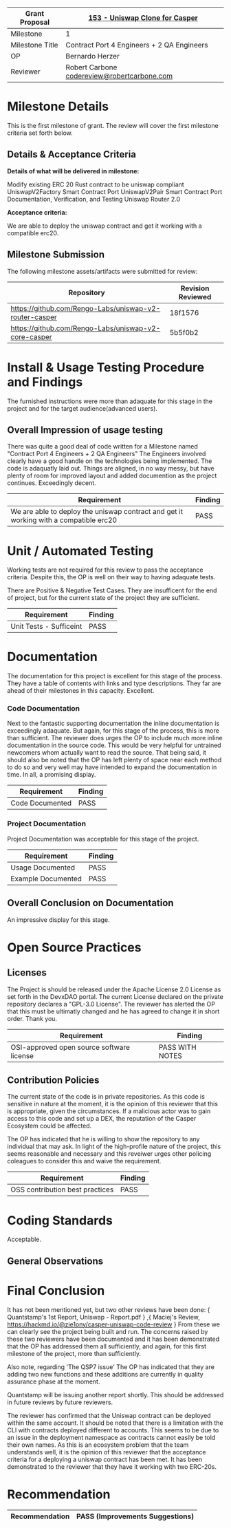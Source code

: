 Grant Proposal | [153 - Uniswap Clone for Casper](https://portal.devxdao.com/public-proposals/153)
------------ | -------------
Milestone | 1
Milestone Title | Contract Port 4 Engineers + 2 QA Engineers
OP | Bernardo Herzer 
Reviewer | Robert Carbone <codereview@robertcarbone.com>

# Milestone Details
This is the first milestone of grant. 
The review will cover the first milestone criteria set forth below.

## Details & Acceptance Criteria

**Details of what will be delivered in milestone:**

Modify existing ERC 20 Rust contract to be uniswap compliant 
UniswapV2Factory Smart Contract Port
UniswapV2Pair Smart Contract Port
Documentation, Verification, and Testing
Uniswap Router 2.0

**Acceptance criteria:**

We are able to deploy the uniswap contract and get it working with a compatible erc20.

## Milestone Submission

The following milestone assets/artifacts were submitted for review:

Repository | Revision Reviewed
------------ | -------------
https://github.com/Rengo-Labs/uniswap-v2-router-casper | 18f1576 
https://github.com/Rengo-Labs/uniswap-v2-core-casper | 5b5f0b2

# Install & Usage Testing Procedure and Findings

The furnished instructions were more than adaquate for this stage in the project and for the target audience(advanced users). 

## Overall Impression of usage testing

There was quite a good deal of code written for a Milestone named "Contract Port 4 Engineers + 2 QA Engineers" 
The Engineers involved clearly have a good handle on the technologies being implemented. 
The code is adaquatly laid out. Things are aligned, in no way messy, but have plenty of room for improved layout and added documention 
as the project continues. Exceedingly decent. 

Requirement | Finding
------------ | -------------
We are able to deploy the uniswap contract and get it working with a compatible erc20 | PASS

# Unit / Automated Testing

Working tests are not required for this review to pass the acceptance criteria. 
Despite this, the OP is well on their way to having adaquate tests.

There are Positive & Negative Test Cases. 
They are insufficent for the end of project,
but for the current state of the project they are sufficient. 


Requirement | Finding
------------ | -------------
Unit Tests - Sufficeint | PASS

# Documentation

The documentation for this project is excellent for this stage of the process.
They have a table of contents with links and type descriptions. 
They far are ahead of their milestones in this capacity.
Excellent. 

### Code Documentation

Next to the fantastic supporting documentation the inline documentation is exceedingly adaquate.
But again, for this stage of the process, this is more than sufficient.
The reviewer does urges the OP to include much more inline documentation in the source code. 
This would be very helpful for untrained newcomers whom actually want to read the source. 
That being said, it should also be noted that the OP has left plenty of space near each 
method to do so and very well may have intended to expand the documentation in time.
In all, a promising display.   

Requirement | Finding
------------ | -------------
Code Documented | PASS


### Project Documentation

Project Documentation was acceptable for this stage of the project. 

Requirement | Finding
------------ | -------------
Usage Documented | PASS
Example Documented | PASS

## Overall Conclusion on Documentation

An impressive display for this stage. 

# Open Source Practices

## Licenses

The Project is should be released under the Apache License 2.0 License as set forth in the 
DevxDAO portal. The current License declared on the private repository declares a "GPL-3.0 License".
The reviewer has alerted the OP that this must be ultimatly changed and he has agreed to change it 
in short order. Thank you. 

Requirement | Finding
------------ | -------------
OSI-approved open source software license | PASS WITH NOTES


## Contribution Policies

The current state of the code is in private repositories. 
As this code is sensitive in nature at the moment, it is the opinion of this reviewer that this is 
appropriate, given the circumstances. If a malicious actor was to gain access to this code and set 
up a DEX, the reputation of the Casper Ecosystem could be affected. 

The OP has indicated that he is willing to show the 
repository to any individual that may ask. 
In light of the high-profile nature of the project, 
this seems reasonable and necessary and this reveiwer 
urges other policing coleagues to consider this and 
waive the requirement. 


Requirement | Finding
------------ | -------------
OSS contribution best practices | PASS


# Coding Standards

Acceptable. 

## General Observations

# Final Conclusion

It has not been mentioned yet, but two other reviews have been done: 
 { Quantstamp's 1st Report, Uniswap - Report.pdf }
,{ Maciej's Review, https://hackmd.io/@zie1ony/casper-uniswap-code-review }
From these we can clearly see the project being built and run.
The concerns raised by these two reviewers have been documented and it has been demonstrated that the
OP has addressed them all sufficiently, and again, for this first milestone of the project, more than sufficiently. 

Also note, regarding 'The QSP7 issue'
The OP has indicated that they are adding two new functions and these additions are currently 
in quality assurance phase at the moment. 

Quantstamp will be issuing another report shortly. 
This should be addressed in future reviews by future reviewers. 

The reviewer has confirmed that the Uniswap contract can be deployed within the same account. It should be noted that there 
is a limitation with the CLI with contracts deployed different to accounts. 
This seems to be due to an issue in the deployment namespace as contracts cannot easily be told their own names. 
As this is an ecosystem problem that the team understands well,
it is the opinion of this reviewer that the acceptance criteria for a deploying a uniswap contract has been met. 
It has been demonstrated to the reviewer that they have it working with two ERC-20s. 

# Recommendation

Recommendation | PASS (Improvements Suggestions) 
  ------------ | -------------
